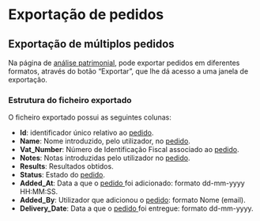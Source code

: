 # Exportação de pedidos

## Exportação de múltiplos pedidos

Na página de [análise patrimonial](./), pode exportar pedidos em diferentes formatos, através do botão “Exportar”, que lhe dá acesso a uma janela de exportação.

### Estrutura do ficheiro exportado

O ficheiro exportado possui as seguintes colunas:

* **Id**: identificador único relativo ao [pedido](./).
* **Name**: Nome introduzido, pelo utilizador, no [pedido](./).
* **Vat\_Number**: Número de Identificação Fiscal associado ao [pedido](./).
* **Notes**: Notas introduzidas pelo utilizador no [pedido](./).
* **Results**: Resultados obtidos.
* **Status**: Estado do [pedido](./).
* **Added\_At**: Data a que o [pedido ](./)foi adicionado: formato dd-mm-yyyy HH:MM:SS.
* **Added\_By**: Utilizador que adicionou o [pedido](./): formato Nome (email).
* **Delivery\_Date**: Data a que o [pedido ](./)foi entregue: formato dd-mm-yyyy.
